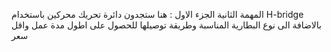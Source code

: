 المهمة الثانية الجزء الاول : 
هنا ستجدون دائرة تحريك محركين باستخدام H-bridge 
بالاضافة الى نوع البطارية المناسبة وطريقة توصيلها للحصول على اطول مدة عمل واقل سعر

